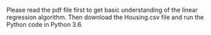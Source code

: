 Please read the pdf file first to get basic understanding of the linear regression algorithm. 
Then download the Housing.csv file and run the Python code in Python 3.6.
